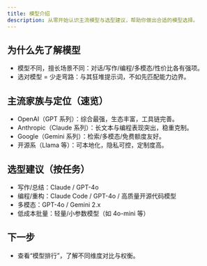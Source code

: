 ```yaml
---
title: 模型介绍
description: 从零开始认识主流模型与选型建议，帮助你做出合适的模型选择。
---
```


## 为什么先了解模型

- 模型不同，擅长场景不同：对话/写作/编程/多模态/性价比各有强项。
- 选对模型 = 少走弯路：与其狂堆提示词，不如先匹配能力边界。

## 主流家族与定位（速览）

- OpenAI（GPT 系列）：综合最强，生态丰富，工具链完善。
- Anthropic（Claude 系列）：长文本与编程表现突出，稳重克制。
- Google（Gemini 系列）：检索/多模态/免费额度友好。
- 开源系（Llama 等）：可本地化，隐私可控，定制度高。

## 选型建议（按任务）

- 写作/总结：Claude / GPT-4o
- 编程/重构：Claude Code / GPT-4o / 高质量开源代码模型
- 多模态：GPT-4o / Gemini 2.x
- 低成本批量：轻量/小参数模型（如 4o-mini 等）

## 下一步

- 查看“模型排行”，了解不同维度对比与权衡。
